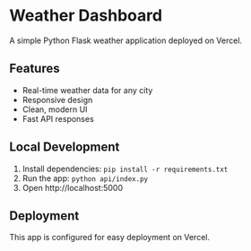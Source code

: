 # Weather Dashboard

A simple Python Flask weather application deployed on Vercel.

## Features
- Real-time weather data for any city
- Responsive design
- Clean, modern UI
- Fast API responses

## Local Development
1. Install dependencies: `pip install -r requirements.txt`
2. Run the app: `python api/index.py`
3. Open http://localhost:5000

## Deployment
This app is configured for easy deployment on Vercel.